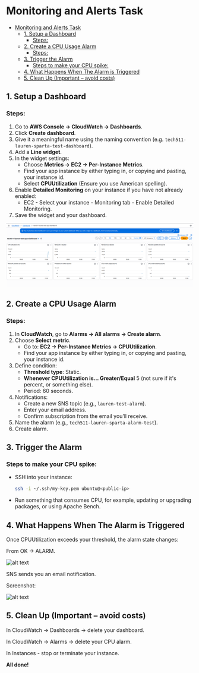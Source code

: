 # Monitoring and Alerts Task

- [Monitoring and Alerts Task](#monitoring-and-alerts-task)
  - [1. Setup a Dashboard](#1-setup-a-dashboard)
    - [Steps:](#steps)
  - [2. Create a CPU Usage Alarm](#2-create-a-cpu-usage-alarm)
    - [Steps:](#steps-1)
  - [3. Trigger the Alarm](#3-trigger-the-alarm)
    - [Steps to make your CPU spike:](#steps-to-make-your-cpu-spike)
  - [4. What Happens When The Alarm is Triggered](#4-what-happens-when-the-alarm-is-triggered)
  - [5. Clean Up (Important – avoid costs)](#5-clean-up-important--avoid-costs)


## 1. Setup a Dashboard

### Steps:
1. Go to **AWS Console → CloudWatch → Dashboards**.
2. Click **Create dashboard**.
3. Give it a meaningful name using the naming convention (e.g. `tech511-lauren-sparta-test-dashboard`).
4. Add a **Line widget**.
5. In the widget settings:
   - Choose **Metrics → EC2 → Per-Instance Metrics**.
   - Find your app instance by either typing in, or copying and pasting, your instance id.
   - Select **CPUUtilization** (Ensure you use American spelling).
6. Enable **Detailed Monitoring** on your instance if you have not already enabled:
   - EC2 - Select your instance - Monitoring tab - Enable Detailed Monitoring.
7. Save the widget and your dashboard.

![alt text](Dashboard.png)

## 2. Create a CPU Usage Alarm

### Steps:
1. In **CloudWatch**, go to **Alarms → All alarms → Create alarm**.
2. Choose **Select metric**.
   - Go to: **EC2 → Per-Instance Metrics → CPUUtilization**.
   - Find your app instance by either typing in, or copying and pasting, your instance id.
3. Define condition:
   - **Threshold type**: Static.
   - **Whenever CPUUtilization is… Greater/Equal** 5 (not sure if it's percent, or something else).
    - Period: 60 seconds.
4. Notifications:
   - Create a new SNS topic (e.g., `lauren-test-alarm`).
   - Enter your email address.
   - Confirm subscription from the email you’ll receive.
5. Name the alarm (e.g., `tech511-lauren-sparta-alarm-test`).
6. Create alarm.

## 3. Trigger the Alarm

### Steps to make your CPU spike:
- SSH into your instance:
  ```bash
  ssh -i ~/.ssh/my-key.pem ubuntu@<public-ip>

- Run something that consumes CPU, for example, updating or upgrading packages, or using Apache Bench.

## 4. What Happens When The Alarm is Triggered

Once CPUUtilization exceeds your threshold, the alarm state changes:

From OK → ALARM.

![alt text](<Screenshot 2025-09-25 171544.png>)

SNS sends you an email notification.

Screenshot:

![alt text](<Screenshot 2025-09-25 171431.png>)

## 5. Clean Up (Important – avoid costs)

In CloudWatch → Dashboards → delete your dashboard.

In CloudWatch → Alarms → delete your CPU alarm.

In Instances - stop or terminate your instance.

**All done!**